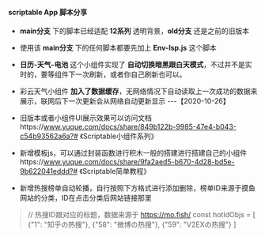 #### **scriptable App 脚本分享**

- **main分支** 下的脚本已经适配 **12系列** 透明背景，**old分支** 还是之前的旧版本

- 使用该 **main分支** 下的任何脚本都要先加上 **Env-lsp.js** 这个脚本

- **日历-天气-电池** 这个小组件实现了 **自动切换暗黑跟白天模式**，不过并不是实时的，要等组件下一次刷新，或者你自己刷新也可以。

- 彩云天气小组件 **加入了数据缓存**，无网络情况下自动读取上一次成功的数据来展示，联网后下一次更新会从网络自动更新显示 ---【2020-10-26】

- 旧版本或者小组件UI展示效果可以访问文档https://www.yuque.com/docs/share/849b122b-9985-47e4-b043-c54b93562a6a?# 《Scriptable小组件系列》

- 新增模板js，可以通过封装函数进行积木一般的搭建进行搭建自己的小组件https://www.yuque.com/docs/share/9fa2aed5-b670-4d28-bd5e-9b622041eddd?# 《Scriptable简单教程》
- 新增热搜榜单自动轮播，自行按照下方格式进行添加删除，榜单ID来源于摸鱼网站的分类，ID在点击分类后网站链接那里
> // 热搜ID跟对应的标题，数据来源于 https://mo.fish/ 
const hotIdObjs = [
	{"1": "知乎の热搜"},
	{"58": "微博の热搜"},
	{"59": "V2EXの热搜"}
]
